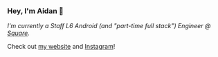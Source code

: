 ### Hey, I'm Aidan 👋

*I'm currently a Staff L6 Android (and "part-time full stack") Engineer @ [Square](https://github.com/square).*

Check out [my website](https://af.codes) and [Instagram](https://instagram.com/afollestad)!
